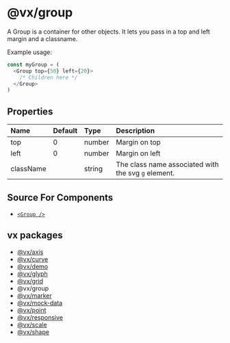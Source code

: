 # @vx/group

A Group is a container for other objects. It lets you pass in a top and left margin and a classname.

Example usage:

``` js
const myGroup = (
  <Group top={50} left={20}>
    /* Children here */
  </Group>
)
```

## Properties

|   Name    | Default |  Type  |                     Description                     |
|:--------- |:------- |:------ |:--------------------------------------------------- |
| top       | 0       | number | Margin on top                                       |
| left      | 0       | number | Margin on left                                      |
| className |         | string | The class name associated with the svg `g` element. |

## Source For Components
+ [`<Group />`](https://github.com/hshoff/vx/blob/master/packages/vx-group/src/index.js)

## vx packages

- [@vx/axis](https://github.com/hshoff/vx/tree/master/packages/vx-axis)
- [@vx/curve](https://github.com/hshoff/vx/tree/master/packages/vx-curve)
- [@vx/demo](https://github.com/hshoff/vx/tree/master/packages/vx-demo)
- [@vx/glyph](https://github.com/hshoff/vx/tree/master/packages/vx-glyph)
- [@vx/grid](https://github.com/hshoff/vx/tree/master/packages/vx-grid)
- @vx/group
- [@vx/marker](https://github.com/hshoff/vx/tree/master/packages/vx-marker)
- [@vx/mock-data](https://github.com/hshoff/vx/tree/master/packages/vx-mock-data)
- [@vx/point](https://github.com/hshoff/vx/tree/master/packages/vx-point)
- [@vx/responsive](https://github.com/hshoff/vx/tree/master/packages/vx-responsive)
- [@vx/scale](https://github.com/hshoff/vx/tree/master/packages/vx-scale)
- [@vx/shape](https://github.com/hshoff/vx/tree/master/packages/vx-shape)
